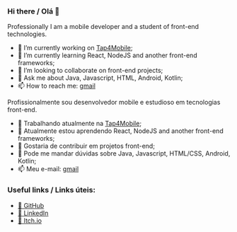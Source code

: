 ### Hi there / Olá 👋

Professionally I am a mobile developer and a student of front-end technologies.

- 🔭 I’m currently working on [Tap4Mobile](https://tap4mobile.com.br/);
- 🌱 I’m currently learning React, NodeJS and another front-end frameworks;
- 👯 I’m looking to collaborate on front-end projects;
- 💬 Ask me about Java, Javascript, HTML, Android, Kotlin;
- 📫 How to reach me: [gmail](evertonsoaresborges@gmail.com)

Profissionalmente sou desenvolvedor mobile e estudioso em tecnologias front-end.

- 🔭 Trabalhando atualmente na [Tap4Mobile](https://tap4mobile.com.br/);
- 🌱 Atualmente estou aprendendo React, NodeJS and another front-end frameworks;
- 👯 Gostaria de contribuir em projetos front-end;
- 💬 Pode me mandar dúvidas sobre Java, Javascript, HTML/CSS, Android, Kotlin;
- 📫 Meu e-mail: [gmail](evertonsoaresborges@gmail.com)

### Useful links / Links úteis:
- [:link: GitHub](https://github.com/EvertonBorges)
- [:link: LinkedIn](https://www.linkedin.com/in/everton-soares-borges/)
- [:link: Itch.io](https://evertonborges.itch.io/)
